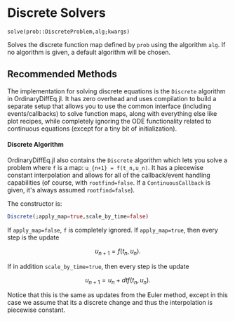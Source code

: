 # Discrete Solvers

`solve(prob::DiscreteProblem,alg;kwargs)`

Solves the discrete function map defined by `prob` using the algorithm `alg`.
If no algorithm is given, a default algorithm will be chosen.

## Recommended Methods

The implementation for solving discrete equations is the `Discrete` algorithm
in OrdinaryDiffEq.jl. It has zero overhead and uses compilation to build a separate
setup that allows you to use the common interface (including events/callbacks)
to solve function maps, along with everything else like plot recipes, while
completely ignoring the ODE functionality related to continuous equations (except
for a tiny bit of initialization).

#### Discrete Algorithm

OrdinaryDiffEq.jl also contains the `Discrete` algorithm which lets you solve
a problem where `f` is a map: ``u_{n+1} = f(t_n,u_n)``. It has a piecewise constant
interpolation and allows for all of the callback/event handling capabilities
(of course, with `rootfind=false`. If a `ContinuousCallback` is given, it's always
assumed `rootfind=false`).

The constructor is:

```julia
Discrete(;apply_map=true,scale_by_time=false)
```

If `apply_map=false`, `f` is completely ignored. If `apply_map=true`, then
every step is the update

```math
u_{n+1} = f(t_n,u_n).
```

If in addition `scale_by_time=true`,
then every step is the update

```math
u_{n+1} = u_n + dtf(t_n,u_n).
```

Notice that this is the same as updates from the Euler method, except in this
case we assume that its a discrete change and thus the interpolation is piecewise constant.
